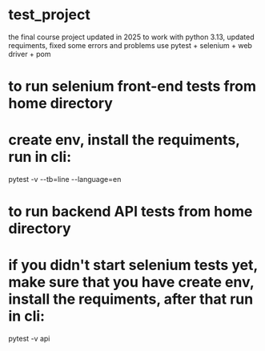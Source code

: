 ﻿# test_project
the final course project
updated in 2025 to work with python 3.13, updated requiments, fixed some errors and problems
use pytest + selenium + web driver + pom

# to run selenium front-end tests from home directory
# create env, install the requiments, run in cli: 

pytest -v --tb=line --language=en

# to run backend API tests from home directory
# if you didn't start selenium tests yet, make sure that you have create env, install the requiments, after that run in cli:
  
pytest -v api
